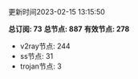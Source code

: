 更新时间2023-02-15 13:15:50

**总订阅: 73**
**总节点: 887**
**有效节点: 278**
- v2ray节点: 244
- ss节点: 31
- trojan节点: 3
